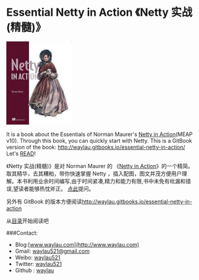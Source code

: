 # Essential Netty in Action 《Netty 实战(精髓)》

![](netty-in-action-logo.jpg)

It is a book about the Essentials of Norman Maurer's [Netty in Action](http://manning.com/maurer/)(MEAP v10). Through this book, you can quickly start with Netty. This is a GitBook version of the book: <http://waylau.gitbooks.io/essential-netty-in-action/>
Let's [READ](SUMMARY.md)!

《Netty 实战(精髓)》是对 Norman Maurer 的 《[Netty in Action](http://manning.com/maurer/)》的一个精简。取其精华，去其糟粕，带你快速掌握 Netty ，插入配图，图文并茂方便用户理解。本书利用业余时间编写,由于时间紧凑,精力和能力有限,书中未免有纰漏和错误,望读者能够热忱斧正。 [点此](https://github.com/waylau/essential-netty-in-action)提问。

另外有 GitBook 的版本方便阅读<http://waylau.gitbooks.io/essential-netty-in-action>

从[目录](SUMMARY.md)开始阅读吧

###Contact:

* Blog:[www.waylau.com](http://www.waylau.com)
* Gmail: [waylau521@gmail.com](mailto:waylau521@gmail.com)
* Weibo: [waylau521](http://weibo.com/waylau521)
* Twitter: [waylau521](https://twitter.com/waylau521)
* Github : [waylau](https://github.com/waylau)
